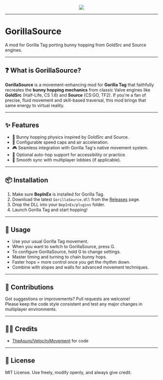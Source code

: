 <p align="center">
  <a href="#"><img src="https://i.imgur.com/GJL0dj1.png"></a>
</p>

---

# GorillaSource  
A mod for Gorilla Tag porting bunny hopping from GoldSrc and Source engines.

---

## ❓ What is GorillaSource?

**GorillaSource** is a movement-enhancing mod for **Gorilla Tag** that faithfully recreates the **bunny hopping mechanics** from classic Valve engines like **GoldSrc** (Half-Life, CS 1.6) and **Source** (CS:GO, TF2). If you're a fan of precise, fluid movement and skill-based traversal, this mod brings that same energy to virtual reality.

---

## ✨ Features

- 🐇 Bunny hopping physics inspired by GoldSrc and Source.
- 🔧 Configurable speed caps and air acceleration.
- 🎮 Seamless integration with Gorilla Tag's native movement system.
- 🧠 Optional auto-hop support for accessibility or practice.
- 🔄 Smooth sync with multiplayer lobbies (if applicable).

---

## 📦 Installation

1. Make sure **BepInEx** is installed for Gorilla Tag.
2. Download the latest `GorillaSource.dll` from the [Releases](https://github.com/GorillaSource/releases) page.
3. Drop the DLL into your `BepInEx/plugins` folder.
4. Launch Gorilla Tag and start hopping!

---

## 🚀 Usage

- Use your usual Gorilla Tag movement.
- When you want to switch to GorillaSource, press G.
- To configure GorillaSource, hold G to change settings.
- Master timing and turning to chain bunny hops.
- Faster hops = more control once you get the rhythm down.
- Combine with slopes and walls for advanced movement techniques.

---

## 🤝 Contributions

Got suggestions or improvements? Pull requests are welcome!  
Please keep the code style consistent and test any major changes in multiplayer environments.

---

## 🧑‍💻 Credits

- [TheAsuro/VelocityMovement](https://github.com/TheAsuro/VelocityMovement) for code 

---

## 📜 License

MIT License. Use freely, modify openly, and always give credit.
